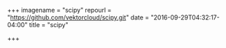 +++
imagename = "scipy"
repourl = "https://github.com/vektorcloud/scipy.git"
date = "2016-09-29T04:32:17-04:00"
title = "scipy"

+++

